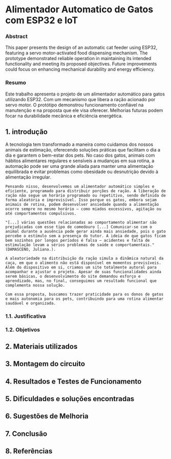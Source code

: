 # Alimentador Automatico de Gatos com ESP32 e IoT

### Abstract
This paper presents the design of an automatic cat feeder using ESP32, featuring a servo motor-activated food dispensing mechanism. The prototype demonstrated reliable operation in maintaining its intended functionality and meeting its proposed objectives. Future improvements could focus on enhancing mechanical durability and energy efficiency. 

### Resumo
Este trabalho apresenta o projeto de um alimentador automático para gatos utilizando ESP32. Com um mecanismo que libera a ração acionado por servo motor. O protótipo demonstrou funcionamento confiável na manutenção e na proposta que ele visa oferecer. Melhorias futuras podem focar na durabilidade mecânica e eficiência energética. 

## 1. introdução
A tecnologia tem transformado a maneira como cuidamos dos nossos animais de estimação, oferecendo soluções práticas que facilitam o dia a dia e garantem o bem-estar dos pets. No caso dos gatos, animais com hábitos alimentares regulares e sensíveis a mudanças em sua rotina, a automação pode ser uma grande aliada para manter uma alimentação equilibrada e evitar problemas como obesidade ou desnutrição devido à alimentação irregular.

    Pensando nisso, desenvolvemos um alimentador automático simples e eficiente, programado para distribuir porções de ração. A liberação de ração não segue um horário programado ou repetitivo, sendo definida de forma aleatória e imprevisível. Isso porque os gatos, embora sejam animais de rotina, podem desenvolver ansiedade quando a alimentação ocorre sempre no mesmo horário – como miados excessivos, agitação ou até comportamentos compulsivos.
    
    "[...] várias questões relacionadas ao comportamento alimentar são prejudicadas com esse tipo de comedouro [...] Comunicar-se com o animal durante a ausência pode gerar ainda mais ansiedade, pois o gato percebe o estímulo sem a presença do tutor. A ideia de que gatos ficam bem sozinhos por longos períodos é falsa – acidentes e falta de estimulação levam a sérios problemas de saúde e comportamentais."
    (DAMASCENO, Juliana.).
    
    A aleatoriedade na distribuição da ração simula a dinâmica natural da caça, em que o alimento não está disponível em momentos previsíveis. Além do dispositivo em si, criamos um site totalmente autoral para acompanhar e ajustar o projeto. Apesar de suas funcionalidades ainda serem básicas, o desenvolvimento do site demandou esforço e aprendizado, mas, no final, conseguimos um resultado funcional que complementa nossa solução.
    
    Com essa proposta, buscamos trazer praticidade para os donos de gatos e mais autonomia para os pets, contribuindo para uma rotina alimentar saudável e organizada.

### 1.1. Justificativa

### 1.2. Objetivos

## 2. Materiais utilizados

## 3. Montagem do circuito

## 4. Resultados e Testes de Funcionamento

## 5. Dificuldades e soluções encontradas

## 6. Sugestões de Melhoria

## 7. Conclusão

## 8. Referências
